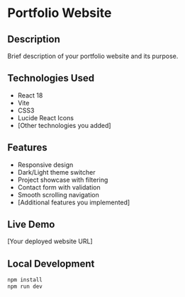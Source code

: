 # Portfolio Website

## Description
Brief description of your portfolio website and its purpose.

## Technologies Used
- React 18
- Vite
- CSS3
- Lucide React Icons
- [Other technologies you added]

## Features
- Responsive design
- Dark/Light theme switcher
- Project showcase with filtering
- Contact form with validation
- Smooth scrolling navigation
- [Additional features you implemented]

## Live Demo
[Your deployed website URL]

## Local Development
```bash
npm install
npm run dev
